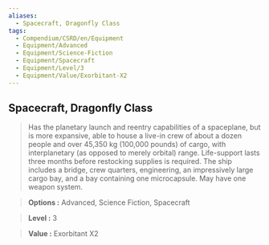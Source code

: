 ```yaml
---
aliases:
  - Spacecraft, Dragonfly Class
tags:
  - Compendium/CSRD/en/Equipment
  - Equipment/Advanced
  - Equipment/Science-Fiction
  - Equipment/Spacecraft
  - Equipment/Level/3
  - Equipment/Value/Exorbitant-X2
---
```

    
      
## Spacecraft, Dragonfly Class      
      
>Has the planetary launch and reentry capabilities of a spaceplane, but is more expansive, able to house a live-in crew of about a dozen people and over 45,350 kg (100,000 pounds) of cargo, with interplanetary (as opposed to merely orbital) range. Life-support lasts three months before restocking supplies is required. The ship includes a bridge, crew quarters, engineering, an impressively large cargo bay, and a bay containing one microcapsule. May have one weapon system.      
> **Options :** Advanced, Science Fiction, Spacecraft      
> **Level :** 3      
> **Value :** Exorbitant X2